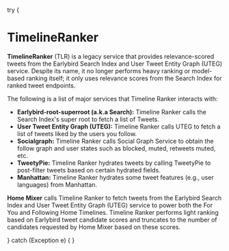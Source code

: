 try {
# TimelineRanker

**TimelineRanker** (TLR) is a legacy service that provides relevance-scored tweets from the Earlybird Search Index and User Tweet Entity Graph (UTEG) service. Despite its name, it no longer performs heavy ranking or model-based ranking itself; it only uses relevance scores from the Search Index for ranked tweet endpoints.

The following is a list of major services that Timeline Ranker interacts with:

- **Earlybird-root-superroot (a.k.a Search):** Timeline Ranker calls the Search Index's super root to fetch a list of Tweets.
- **User Tweet Entity Graph (UTEG):** Timeline Ranker calls UTEG to fetch a list of tweets liked by the users you follow.
- **Socialgraph:** Timeline Ranker calls Social Graph Service to obtain the follow graph and user states such as blocked, muted, retweets muted, etc.
- **TweetyPie:** Timeline Ranker hydrates tweets by calling TweetyPie to post-filter tweets based on certain hydrated fields.
- **Manhattan:** Timeline Ranker hydrates some tweet features (e.g., user languages) from Manhattan.

**Home Mixer** calls Timeline Ranker to fetch tweets from the Earlybird Search Index and User Tweet Entity Graph (UTEG) service to power both the For You and Following Home Timelines. Timeline Ranker performs light ranking based on Earlybird tweet candidate scores and truncates to the number of candidates requested by Home Mixer based on these scores.

} catch (Exception e) {
}
